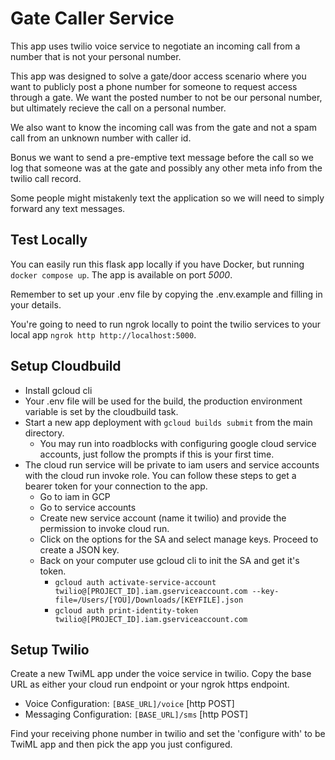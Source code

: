 # Gate Caller Service

This app uses twilio voice service to negotiate an incoming call from a number that is not your personal number.

This app was designed to solve a gate/door access scenario where you want to publicly post a phone number for someone to request access through a gate. We want the posted number to not be our personal number, but ultimately recieve the call on a personal number.

We also want to know the incoming call was from the gate and not a spam call from an unknown number with caller id.

Bonus we want to send a pre-emptive text message before the call so we log that someone was at the gate and possibly any other meta info from the twilio call record.

Some people might mistakenly text the application so we will need to simply forward any text messages.

## Test Locally

You can easily run this flask app locally if you have Docker, but running `docker compose up`. The app is available on port *5000*.

Remember to set up your .env file by copying the .env.example and filling in your details.

You're going to need to run ngrok locally to point the twilio services to your local app `ngrok http http://localhost:5000`.

## Setup Cloudbuild

- Install gcloud cli
- Your .env file will be used for the build, the production environment variable is set by the cloudbuild task.
- Start a new app deployment with `gcloud builds submit` from the main directory.
  - You may run into roadblocks with configuring google cloud service accounts, just follow the prompts if this is your first time.
- The cloud run service will be private to iam users and service accounts with the cloud run invoke role. You can follow these steps to get a bearer token for your connection to the app.
  - Go to iam in GCP
  - Go to service accounts
  - Create new service account (name it twilio) and provide the permission to invoke cloud run.
  - Click on the options for the SA and select manage keys. Proceed to create a JSON key.
  - Back on your computer use gcloud cli to init the SA and get it's token.
    - `gcloud auth activate-service-account twilio@[PROJECT_ID].iam.gserviceaccount.com --key-file=/Users/[YOU]/Downloads/[KEYFILE].json`
    - `gcloud auth print-identity-token twilio@[PROJECT_ID].iam.gserviceaccount.com`

## Setup Twilio

Create a new TwiML app under the voice service in twilio. Copy the base URL as either your cloud run endpoint or your ngrok https endpoint.

- Voice Configuration: `[BASE_URL]/voice` [http POST]
- Messaging Configuration: `[BASE_URL]/sms` [http POST]

Find your receiving phone number in twilio and set the 'configure with' to be TwiML app and then pick the app you just configured.